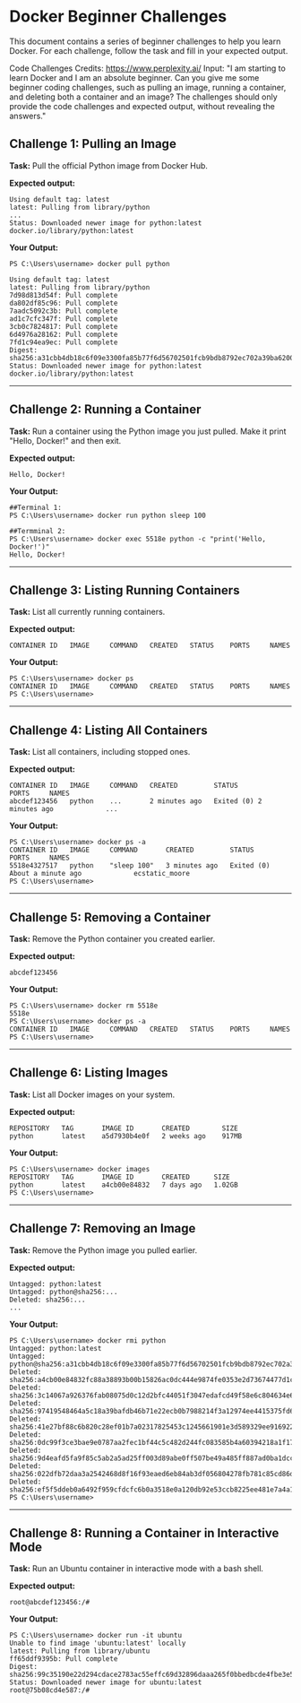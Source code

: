 # Docker Beginner Challenges

This document contains a series of beginner challenges to help you learn Docker. For each challenge, follow the task and fill in your expected output.

Code Challenges Credits: https://www.perplexity.ai/
Input: "I am starting to learn Docker and I am an absolute beginner. Can you give me some beginner coding challenges, such as pulling an image, running a container, and deleting both a container and an image? The challenges should only provide the code challenges and expected output, without revealing the answers."

## Challenge 1: Pulling an Image

**Task:** Pull the official Python image from Docker Hub.

**Expected output:**
```
Using default tag: latest
latest: Pulling from library/python
...
Status: Downloaded newer image for python:latest
docker.io/library/python:latest
```

**Your Output:**
```
PS C:\Users\username> docker pull python

Using default tag: latest
latest: Pulling from library/python
7d98d813d54f: Pull complete
da802df85c96: Pull complete
7aadc5092c3b: Pull complete
ad1c7cfc347f: Pull complete
3cb0c7824817: Pull complete
6d4976a28162: Pull complete
7fd1c94ea9ec: Pull complete
Digest: sha256:a31cbb4db18c6f09e3300fa85b77f6d56702501fcb9bdb8792ec702a39ba6200
Status: Downloaded newer image for python:latest
docker.io/library/python:latest
```

---

## Challenge 2: Running a Container

**Task:** Run a container using the Python image you just pulled. Make it print "Hello, Docker!" and then exit.

**Expected output:**
```
Hello, Docker!
```

**Your Output:**
```
##Terminal 1:
PS C:\Users\username> docker run python sleep 100

##Termminal 2:
PS C:\Users\username> docker exec 5518e python -c "print('Hello, Docker!')"
Hello, Docker!
```

---

## Challenge 3: Listing Running Containers

**Task:** List all currently running containers.

**Expected output:**
```
CONTAINER ID   IMAGE     COMMAND   CREATED   STATUS    PORTS     NAMES
```

**Your Output:**
```
PS C:\Users\username> docker ps
CONTAINER ID   IMAGE     COMMAND   CREATED   STATUS    PORTS     NAMES
PS C:\Users\username>
```

---

## Challenge 4: Listing All Containers

**Task:** List all containers, including stopped ones.

**Expected output:**
```
CONTAINER ID   IMAGE     COMMAND   CREATED         STATUS                     PORTS     NAMES
abcdef123456   python    ...       2 minutes ago   Exited (0) 2 minutes ago             ...
```

**Your Output:**
```
PS C:\Users\username> docker ps -a
CONTAINER ID   IMAGE     COMMAND       CREATED         STATUS                          PORTS     NAMES
5518e4327517   python    "sleep 100"   3 minutes ago   Exited (0) About a minute ago             ecstatic_moore
PS C:\Users\username>
```

---

## Challenge 5: Removing a Container

**Task:** Remove the Python container you created earlier.

**Expected output:**
```
abcdef123456
```

**Your Output:**
```
PS C:\Users\username> docker rm 5518e
5518e
PS C:\Users\username> docker ps -a
CONTAINER ID   IMAGE     COMMAND   CREATED   STATUS    PORTS     NAMES
PS C:\Users\username>
```

---

## Challenge 6: Listing Images

**Task:** List all Docker images on your system.

**Expected output:**
```
REPOSITORY   TAG       IMAGE ID       CREATED        SIZE
python       latest    a5d7930b4e0f   2 weeks ago    917MB
```

**Your Output:**
```
PS C:\Users\username> docker images
REPOSITORY   TAG       IMAGE ID       CREATED      SIZE
python       latest    a4cb00e84832   7 days ago   1.02GB
PS C:\Users\username>
```

---

## Challenge 7: Removing an Image

**Task:** Remove the Python image you pulled earlier.

**Expected output:**
```
Untagged: python:latest
Untagged: python@sha256:...
Deleted: sha256:...
...
```

**Your Output:**
```
PS C:\Users\username> docker rmi python
Untagged: python:latest
Untagged: python@sha256:a31cbb4db18c6f09e3300fa85b77f6d56702501fcb9bdb8792ec702a39ba6200
Deleted: sha256:a4cb00e84832fc88a38893b00b15826ac0dc444e9874fe0353e2d73674477d1c
Deleted: sha256:3c14067a926376fab08075d0c12d2bfc44051f3047edafcd49f58e6c804634e6
Deleted: sha256:97419548464a5c18a39bafdb46b71e22ecb0b7988214f3a12974ee4415375fd6
Deleted: sha256:41e27bf88c6b820c28ef01b7a02317825453c1245661901e3d589329ee916922
Deleted: sha256:0dc99f3ce3bae9e0787aa2fec1bf44c5c482d244fc083585b4a60394218a1f17
Deleted: sha256:9d4eafd5fa9f85c5ab2a5ad25ff003d89abe0ff507be49a485ff887ad0ba1dcc
Deleted: sha256:022dfb72daa3a2542468d8f16f93eaed6eb84ab3df056804278fb781c85cd86d
Deleted: sha256:ef5f5ddeb0a6492f959cfdcfc6b0a3518e0a120db92e53ccb8225ee481e7a4a1
PS C:\Users\username>
```

---

## Challenge 8: Running a Container in Interactive Mode

**Task:** Run an Ubuntu container in interactive mode with a bash shell.

**Expected output:**
```
root@abcdef123456:/#
```

**Your Output:**
```
PS C:\Users\username> docker run -it ubuntu 
Unable to find image 'ubuntu:latest' locally
latest: Pulling from library/ubuntu
ff65ddf9395b: Pull complete
Digest: sha256:99c35190e22d294cdace2783ac55effc69d32896daaa265f0bbedbcde4fbe3e5
Status: Downloaded newer image for ubuntu:latest
root@75b08cd4e587:/#
```